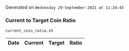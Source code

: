 Generated on `Wednesday 29-September-2021 at 11:24:45`

### Current to Target Coin Ratio
`current_coin_ratio.sh`

Date|Current|Target|Ratio
---|---|---|---
